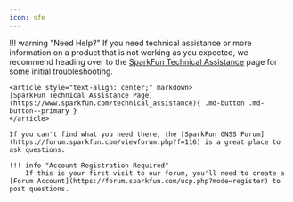 ```yaml
---
icon: sfe
---
```


!!! warning "Need Help?"
	If you need technical assistance or more information on a product that is not working as you expected, we recommend heading over to the [SparkFun Technical Assistance](https://www.sparkfun.com/technical_assistance) page for some initial troubleshooting.

	<article style="text-align: center;" markdown>
	[SparkFun Technical Assistance Page](https://www.sparkfun.com/technical_assistance){ .md-button .md-button--primary }
	</article>

	If you can't find what you need there, the [SparkFun GNSS Forum](https://forum.sparkfun.com/viewforum.php?f=116) is a great place to ask questions.

	!!! info "Account Registration Required"
		If this is your first visit to our forum, you'll need to create a [Forum Account](https://forum.sparkfun.com/ucp.php?mode=register) to post questions.

